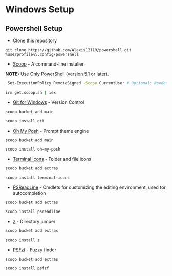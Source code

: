 # Windows Setup

## Powershell Setup

* Clone this repository
```git
git clone https://github.com/Alexis12119/powershell.git %userprofile%\.config\powershell
```

* [Scoop](https://scoop.sh/) - A command-line installer

**NOTE:** Use Only [PowerShell](https://docs.microsoft.com/en-us/powershell/scripting/install/installing-powershell-on-windows?view=powershell-7.2) (version 5.1 or later). 

```sh
 Set-ExecutionPolicy RemoteSigned -Scope CurrentUser # Optional: Needed to run a remote script the first time
```

```sh
irm get.scoop.sh | iex
```

* [Git for Windows](https://gitforwindows.org/) - Version Control

```sh
scoop bucket add main
```

```sh
scoop install git
```

* [Oh My Posh](https://ohmyposh.dev/) - Prompt theme engine

```sh
scoop bucket add main
```

```sh
scoop install oh-my-posh
```

* [Terminal Icons](https://github.com/devblackops/Terminal-Icons) - Folder and file icons

```sh
scoop bucket add extras
```

```sh
scoop install terminal-icons
```

* [PSReadLine](https://docs.microsoft.com/en-us/powershell/module/psreadline/?view=powershell-7.2) - Cmdlets for customizing the editing environment, used for autocompletion

```sh
scoop bucket add extras
```

```sh
scoop install psreadline
```

* [z](https://www.powershellgallery.com/packages/z/1.1.13) - Directory jumper

```sh
scoop bucket add extras
```

```sh
scoop install z
```

* [PSFzf](https://github.com/kelleyma49/PSFzf) - Fuzzy finder

```sh
scoop bucket add extras
```

```sh
scoop install psfzf
```
